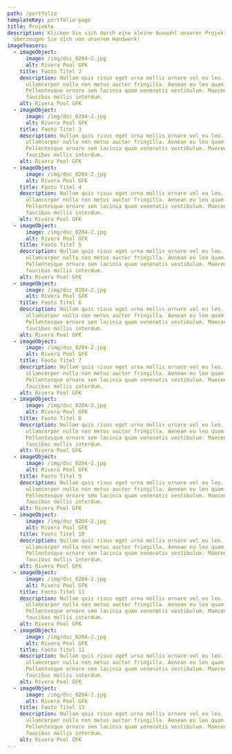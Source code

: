 ```yaml
---
path: /portfolio
templateKey: portfolio-page
title: Projekte
description: Klicken Sie sich durch eine kleine Auswahl unserer Projekte und
  überzeugen Sie sich von unserem Handwerk!
imageTeasers:
  - imageObject:
      image: /img/dsc_0204-2.jpg
      alt: Rivera Pool GFK
    title: Footo Titel 2
    description: Nullam quis risus eget urna mollis ornare vel eu leo. Donec
      ullamcorper nulla non metus auctor fringilla. Aenean eu leo quam.
      Pellentesque ornare sem lacinia quam venenatis vestibulum. Maecenas
      faucibus mollis interdum.
    alt: Rivera Pool GFK
  - imageObject:
      image: /img/dsc_0204-2.jpg
      alt: Rivera Pool GFK
    title: Footo Titel 3
    description: Nullam quis risus eget urna mollis ornare vel eu leo. Donec
      ullamcorper nulla non metus auctor fringilla. Aenean eu leo quam.
      Pellentesque ornare sem lacinia quam venenatis vestibulum. Maecenas
      faucibus mollis interdum.
    alt: Rivera Pool GFK
  - imageObject:
      image: /img/dsc_0204-2.jpg
      alt: Rivera Pool GFK
    title: Footo Titel 4
    description: Nullam quis risus eget urna mollis ornare vel eu leo. Donec
      ullamcorper nulla non metus auctor fringilla. Aenean eu leo quam.
      Pellentesque ornare sem lacinia quam venenatis vestibulum. Maecenas
      faucibus mollis interdum.
    alt: Rivera Pool GFK
  - imageObject:
      image: /img/dsc_0204-2.jpg
      alt: Rivera Pool GFK
    title: Footo Titel 5
    description: Nullam quis risus eget urna mollis ornare vel eu leo. Donec
      ullamcorper nulla non metus auctor fringilla. Aenean eu leo quam.
      Pellentesque ornare sem lacinia quam venenatis vestibulum. Maecenas
      faucibus mollis interdum.
    alt: Rivera Pool GFK
  - imageObject:
      image: /img/dsc_0204-2.jpg
      alt: Rivera Pool GFK
    title: Footo Titel 6
    description: Nullam quis risus eget urna mollis ornare vel eu leo. Donec
      ullamcorper nulla non metus auctor fringilla. Aenean eu leo quam.
      Pellentesque ornare sem lacinia quam venenatis vestibulum. Maecenas
      faucibus mollis interdum.
    alt: Rivera Pool GFK
  - imageObject:
      image: /img/dsc_0204-2.jpg
      alt: Rivera Pool GFK
    title: Footo Titel 7
    description: Nullam quis risus eget urna mollis ornare vel eu leo. Donec
      ullamcorper nulla non metus auctor fringilla. Aenean eu leo quam.
      Pellentesque ornare sem lacinia quam venenatis vestibulum. Maecenas
      faucibus mollis interdum.
    alt: Rivera Pool GFK
  - imageObject:
      image: /img/dsc_0204-2.jpg
      alt: Rivera Pool GFK
    title: Footo Titel 8
    description: Nullam quis risus eget urna mollis ornare vel eu leo. Donec
      ullamcorper nulla non metus auctor fringilla. Aenean eu leo quam.
      Pellentesque ornare sem lacinia quam venenatis vestibulum. Maecenas
      faucibus mollis interdum.
    alt: Rivera Pool GFK
  - imageObject:
      image: /img/dsc_0204-2.jpg
      alt: Rivera Pool GFK
    title: Footo Titel 9
    description: Nullam quis risus eget urna mollis ornare vel eu leo. Donec
      ullamcorper nulla non metus auctor fringilla. Aenean eu leo quam.
      Pellentesque ornare sem lacinia quam venenatis vestibulum. Maecenas
      faucibus mollis interdum.
    alt: Rivera Pool GFK
  - imageObject:
      image: /img/dsc_0204-2.jpg
      alt: Rivera Pool GFK
    title: Footo Titel 10
    description: Nullam quis risus eget urna mollis ornare vel eu leo. Donec
      ullamcorper nulla non metus auctor fringilla. Aenean eu leo quam.
      Pellentesque ornare sem lacinia quam venenatis vestibulum. Maecenas
      faucibus mollis interdum.
    alt: Rivera Pool GFK
  - imageObject:
      image: /img/dsc_0204-2.jpg
      alt: Rivera Pool GFK
    title: Footo Titel 11
    description: Nullam quis risus eget urna mollis ornare vel eu leo. Donec
      ullamcorper nulla non metus auctor fringilla. Aenean eu leo quam.
      Pellentesque ornare sem lacinia quam venenatis vestibulum. Maecenas
      faucibus mollis interdum.
    alt: Rivera Pool GFK
  - imageObject:
      image: /img/dsc_0204-2.jpg
      alt: Rivera Pool GFK
    title: Footo Titel 12
    description: Nullam quis risus eget urna mollis ornare vel eu leo. Donec
      ullamcorper nulla non metus auctor fringilla. Aenean eu leo quam.
      Pellentesque ornare sem lacinia quam venenatis vestibulum. Maecenas
      faucibus mollis interdum.
    alt: Rivera Pool GFK
  - imageObject:
      image: /img/dsc_0204-2.jpg
      alt: Rivera Pool GFK
    title: Footo Titel 13
    description: Nullam quis risus eget urna mollis ornare vel eu leo. Donec
      ullamcorper nulla non metus auctor fringilla. Aenean eu leo quam.
      Pellentesque ornare sem lacinia quam venenatis vestibulum. Maecenas
      faucibus mollis interdum.
    alt: Rivera Pool GFK
---
```

